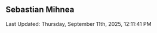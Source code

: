<h2>Sebastian Mihnea</h2>

<!--RECENT_ACTIVITY:start-->
<!--RECENT_ACTIVITY:end-->
<!--RECENT_ACTIVITY:last_update-->
Last Updated: Thursday, September 11th, 2025, 12:11:41 PM
<!--RECENT_ACTIVITY:last_update_end-->

<!---LOL-STATS-START-HERE--->
<!---LOL-STATS-END-HERE--->
